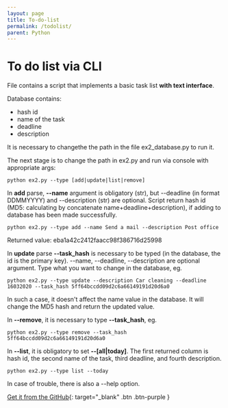 ```yaml
---
layout: page
title: To-do-list
permalink: /todolist/
parent: Python
---
```


# To do list via CLI

File contains a script that implements a basic task list **with text interface**. 

Database contains: 
* hash id
* name of the task
* deadline
* description

It is necessary to changethe the path in the file ex2_database.py to run it.

The next stage is to change the path in ex2.py and run via console with appropriate args:
```
python ex2.py --type [add|update|list|remove]
```

In **add** parse, **--name** argument is obligatory (str), but --deadline (in format DDMMYYYY) and --description (str) are optional. Script return hash id (MD5: calculating by concatenate name+deadline+description), if adding to database has been made successfully.
```
python ex2.py --type add --name Send a mail --description Post office
```

Returned value: eba1a42c2412faacc98f386716d25998

In **update** parse **--task_hash** is necessary to be typed (in the database, the id is the primary key). --name, --deadline, --description are optional argument. Type what you want to change in the database, eg.
```
python ex2.py --type update --description Car cleaning --deadline 16032020 --task_hash 5ff64bccdd09d2c6a66149191d20d6a0
```

In such a case, it doesn't affect the name value in the database. It will change the MD5 hash and return the updated value.

In **--remove**, it is necessary to type **--task_hash**, eg.
```
python ex2.py --type remove --task_hash 5ff64bccdd09d2c6a66149191d20d6a0
```
In **--list**, it is obligatory to set **--[all|today]**. 
The first returned column is hash id, the second name of the task, third deadline, and fourth description. 
```
python ex2.py --type list --today
```

In case of trouble, there is also a --help option.

[Get it from the GitHub](https://github.com/KamilKandzia/TO-DO-list-via-CLI){: target="_blank" .btn .btn-purple }
